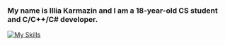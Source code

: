 ### My name is Illia Karmazin and I am a 18-year-old CS student and C/C++/C# developer.

[![My Skills](https://skillicons.dev/icons?i=c,cpp,cs,cmake,discord,github,linkedin,linux,powershell,mysql,html,css,visualstudio,vscode,wordpress,r,py,matlab,figma,dotnet,blender,arduino,unreal,unity,js)](https://skillicons.dev)
